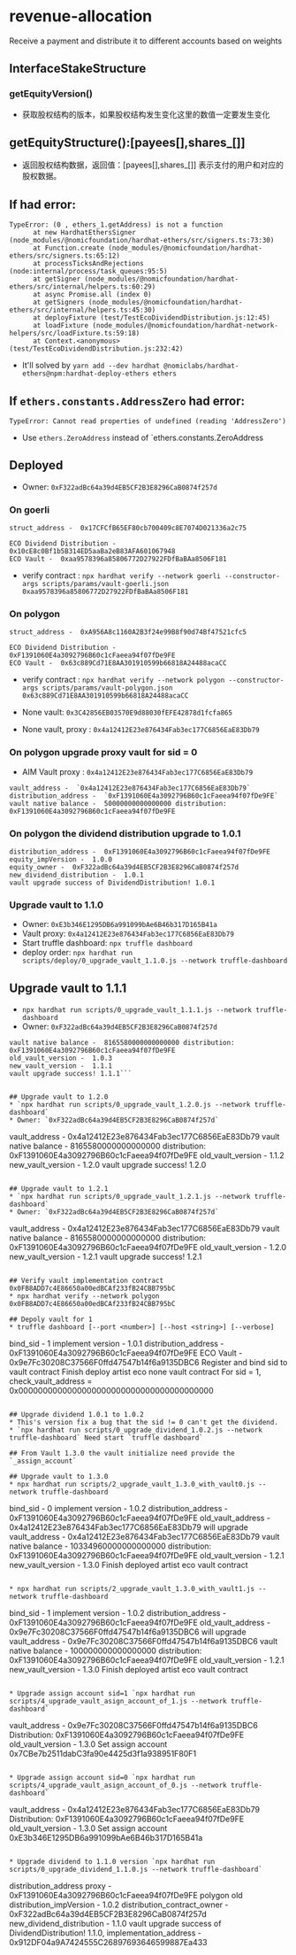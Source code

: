 # revenue-allocation
Receive a payment and distribute it to different accounts based on weights

## InterfaceStakeStructure
### getEquityVersion()
* 获取股权结构的版本，如果股权结构发生变化这里的数值一定要发生变化

## getEquityStructure():[payees[],shares_[]]
* 返回股权结构数据，返回值：[payees[],shares_[]] 表示支付的用户和对应的股权数据。

## If had error:
```
TypeError: (0 , ethers_1.getAddress) is not a function
      at new HardhatEthersSigner (node_modules/@nomicfoundation/hardhat-ethers/src/signers.ts:73:30)
      at Function.create (node_modules/@nomicfoundation/hardhat-ethers/src/signers.ts:65:12)
      at processTicksAndRejections (node:internal/process/task_queues:95:5)
      at getSigner (node_modules/@nomicfoundation/hardhat-ethers/src/internal/helpers.ts:60:29)
      at async Promise.all (index 0)
      at getSigners (node_modules/@nomicfoundation/hardhat-ethers/src/internal/helpers.ts:45:30)
      at deployFixture (test/TestEcoDividendDistribution.js:12:45)
      at loadFixture (node_modules/@nomicfoundation/hardhat-network-helpers/src/loadFixture.ts:59:18)
      at Context.<anonymous> (test/TestEcoDividendDistribution.js:232:42)
```
<!-- * install ethers@5.7.4 -->
* It'll solved by `yarn add --dev hardhat @nomiclabs/hardhat-ethers@npm:hardhat-deploy-ethers ethers`

## If `ethers.constants.AddressZero` had error:
```
TypeError: Cannot read properties of undefined (reading 'AddressZero')
```
* Use `ethers.ZeroAddress` instead of `ethers.constants.ZeroAddress

## Deployed
* Owner: `0xF322adBc64a39d4EB5CF2B3E8296CaB0874f257d`

### On goerli
```
struct_address -  0x17CFCfB65EF80cb700409c8E7074D021336a2c75

ECO Dividend Distribution -  0x10cE8c0Bf1b5B314ED5aaBa2eB83AFA601067948
ECO Vault -  0xaa9578396a85806772D27922FDfBaBAa8506F181

```

* verify contract : `npx hardhat verify --network goerli --constructor-args scripts/params/vault-goerli.json 0xaa9578396a85806772D27922FDfBaBAa8506F181`

### On polygon
```
struct_address -  0xA956A8c1160A2B3f24e99B8f90d74Bf47521cfc5

ECO Dividend Distribution -  0xF1391060E4a3092796B60c1cFaeea94f07fDe9FE
ECO Vault -  0x63c889Cd71E8AA301910599b66818A24488acaCC
```
* verify contract : `npx hardhat verify --network polygon --constructor-args scripts/params/vault-polygon.json 0x63c889Cd71E8AA301910599b66818A24488acaCC`

* None vault: `0x3C42856EB03570E9d88030fEFE42878d1fcfa865`
* None vault, proxy : `0x4a12412E23e876434Fab3ec177C6856EaE83Db79`

### On polygon upgrade proxy vault for sid = 0
* AIM Vault proxy : `0x4a12412E23e876434Fab3ec177C6856EaE83Db79`
```
vault_address -  `0x4a12412E23e876434Fab3ec177C6856EaE83Db79`
distribution_address -  `0xF1391060E4a3092796B60c1cFaeea94f07fDe9FE`
vault native balance -  50000000000000000 distribution:  0xF1391060E4a3092796B60c1cFaeea94f07fDe9FE
```

### On polygon the dividend distribution upgrade to 1.0.1
```
distribution_address -  0xF1391060E4a3092796B60c1cFaeea94f07fDe9FE
equity_impVersion -  1.0.0
equity_owner -  0xF322adBc64a39d4EB5CF2B3E8296CaB0874f257d
new_dividend_distribution -  1.0.1
vault upgrade success of DividendDistribution! 1.0.1
```

### Upgrade vault to 1.1.0
* Owner: `0xE3b346E1295DB6a991099bAe6B46b317D165B41a`
* Vault proxy: `0x4a12412E23e876434Fab3ec177C6856EaE83Db79`
* Start truffle dashboard: `npx truffle dashboard`
* deploy order: `npx hardhat run scripts/deploy/0_upgrade_vault_1.1.0.js --network truffle-dashboard`


## Upgrade vault to 1.1.1
* `npx hardhat run scripts/0_upgrade_vault_1.1.1.js --network truffle-dashboard`
* Owner: `0xF322adBc64a39d4EB5CF2B3E8296CaB0874f257d`
```vault_address -  0x4a12412E23e876434Fab3ec177C6856EaE83Db79
vault native balance -  8165580000000000000 distribution:  0xF1391060E4a3092796B60c1cFaeea94f07fDe9FE
old_vault_version -  1.0.3
new_vault_version -  1.1.1
vault upgrade success! 1.1.1```


## Upgrade vault to 1.2.0
* `npx hardhat run scripts/0_upgrade_vault_1.2.0.js --network truffle-dashboard`
* Owner: `0xF322adBc64a39d4EB5CF2B3E8296CaB0874f257d`
```
vault_address -  0x4a12412E23e876434Fab3ec177C6856EaE83Db79
vault native balance -  8165580000000000000 distribution:  0xF1391060E4a3092796B60c1cFaeea94f07fDe9FE
old_vault_version -  1.1.2
new_vault_version -  1.2.0
vault upgrade success! 1.2.0
```

## Upgrade vault to 1.2.1
* `npx hardhat run scripts/0_upgrade_vault_1.2.1.js --network truffle-dashboard`
* Owner: `0xF322adBc64a39d4EB5CF2B3E8296CaB0874f257d`
```
vault_address -  0x4a12412E23e876434Fab3ec177C6856EaE83Db79
vault native balance -  8165580000000000000 distribution:  0xF1391060E4a3092796B60c1cFaeea94f07fDe9FE
old_vault_version -  1.2.0
new_vault_version -  1.2.1
vault upgrade success! 1.2.1
```

## Verify vault implementation contract 0x0FB8ADD7c4E86650a00edBCAf233fB24CBB795bC
* npx hardhat verify --network polygon 0x0FB8ADD7c4E86650a00edBCAf233fB24CBB795bC

## Depoly vault for 1
* truffle dashboard [--port <number>] [--host <string>] [--verbose]
```
bind_sid -  1 implement version -  1.0.1
distribution_address -  0xF1391060E4a3092796B60c1cFaeea94f07fDe9FE
ECO Vault -  0x9e7Fc30208C37566F0ffd47547b14f6a9135DBC6
Register and bind sid to vault contract
Finish deploy artist eco none vault contract
For sid = 1, check_vault_address = 0x0000000000000000000000000000000000000000

```

## Upgrade dividend 1.0.1 to 1.0.2
* This's version fix a bug that the sid != 0 can't get the dividend.
* `npx hardhat run scripts/0_upgrade_dividend_1.0.2.js --network truffle-dashboard` Need start `truffle dashboard`

## From Vault 1.3.0 the vault initialize need provide the `_assign_account`

## Upgrade vault to 1.3.0
* npx hardhat run scripts/2_upgrade_vault_1.3.0_with_vault0.js --network truffle-dashboard
```
bind_sid -  0 implement version -  1.0.2
distribution_address -  0xF1391060E4a3092796B60c1cFaeea94f07fDe9FE
old_vault_address -  0x4a12412E23e876434Fab3ec177C6856EaE83Db79
will upgrade vault_address -  0x4a12412E23e876434Fab3ec177C6856EaE83Db79
vault native balance -  10334960000000000000 distribution:  0xF1391060E4a3092796B60c1cFaeea94f07fDe9FE
old_vault_version -  1.2.1
new_vault_version -  1.3.0
Finish deployed artist eco vault contract
```

* npx hardhat run scripts/2_upgrade_vault_1.3.0_with_vault1.js --network truffle-dashboard
```
bind_sid -  1 implement version -  1.0.2
distribution_address -  0xF1391060E4a3092796B60c1cFaeea94f07fDe9FE
old_vault_address -  0x9e7Fc30208C37566F0ffd47547b14f6a9135DBC6
will upgrade vault_address -  0x9e7Fc30208C37566F0ffd47547b14f6a9135DBC6
vault native balance -  100000000000000000 distribution:  0xF1391060E4a3092796B60c1cFaeea94f07fDe9FE
old_vault_version -  1.2.1
new_vault_version -  1.3.0
Finish deployed artist eco vault contract
```

* Upgrade assign account sid=1 `npx hardhat run scripts/4_upgrade_vault_asign_account_of_1.js --network truffle-dashboard`
```
vault_address -  0x9e7Fc30208C37566F0ffd47547b14f6a9135DBC6
Distribution:  0xF1391060E4a3092796B60c1cFaeea94f07fDe9FE
old_vault_version -  1.3.0
Set assign account 0x7CBe7b2511dabC3fa90e4425d3f1a938951F80F1
```

* Upgrade assign account sid=0 `npx hardhat run scripts/4_upgrade_vault_asign_account_of_0.js --network truffle-dashboard`
```
vault_address -  0x4a12412E23e876434Fab3ec177C6856EaE83Db79
Distribution:  0xF1391060E4a3092796B60c1cFaeea94f07fDe9FE
old_vault_version -  1.3.0
Set assign account 0xE3b346E1295DB6a991099bAe6B46b317D165B41a
```

* Upgrade dividend to 1.1.0 version `npx hardhat run scripts/0_upgrade_dividend_1.1.0.js --network truffle-dashboard`
```
distribution_address proxy -  0xF1391060E4a3092796B60c1cFaeea94f07fDe9FE polygon
old distribution_impVersion -  1.0.2
distribution_contract_owner -  0xF322adBc64a39d4EB5CF2B3E8296CaB0874f257d
new_dividend_distribution -  1.1.0
vault upgrade success of DividendDistribution! 1.1.0, implementation_address -  0x912DF04a9A7424555C26897693646599887Ea433
```